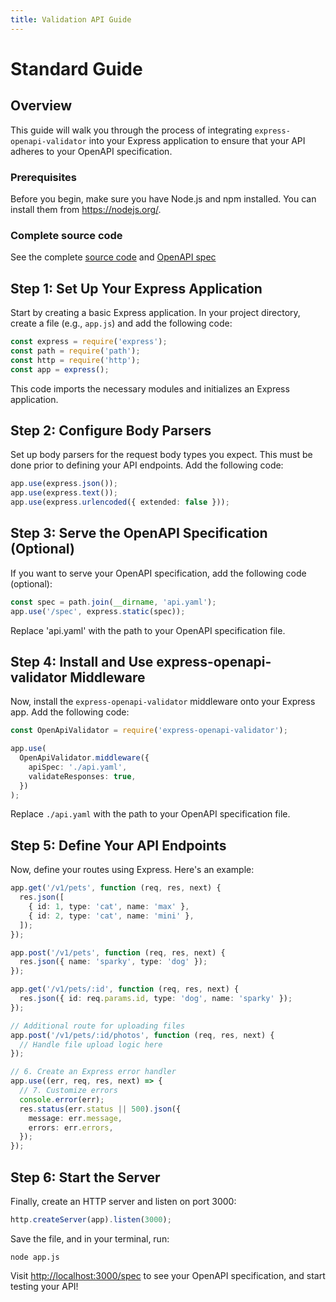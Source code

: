 ```yaml
---
title: Validation API Guide
---
```


# Standard Guide

## Overview

This guide will walk you through the process of integrating `express-openapi-validator` into your Express application to ensure that your API adheres to your OpenAPI specification.

### Prerequisites

Before you begin, make sure you have Node.js and npm installed. You can install them from https://nodejs.org/.

### Complete source code

See the complete [source code](https://github.com/cdimascio/express-openapi-validator/tree/master/examples/1-standard) and [OpenAPI spec](https://github.com/cdimascio/express-openapi-validator/blob/master/examples/1-standard/api.yaml)

## Step 1: Set Up Your Express Application

Start by creating a basic Express application. In your project directory, create a file (e.g., `app.js`) and add the following code:

```typescript
const express = require('express');
const path = require('path');
const http = require('http');
const app = express();
```

This code imports the necessary modules and initializes an Express application.

## Step 2: Configure Body Parsers

Set up body parsers for the request body types you expect. This must be done prior to defining your API endpoints. Add the following code:

```typescript
app.use(express.json());
app.use(express.text());
app.use(express.urlencoded({ extended: false }));
```

## Step 3: Serve the OpenAPI Specification (Optional)

If you want to serve your OpenAPI specification, add the following code (optional):

```typescript
const spec = path.join(__dirname, 'api.yaml');
app.use('/spec', express.static(spec));
```

Replace 'api.yaml' with the path to your OpenAPI specification file.

## Step 4: Install and Use express-openapi-validator Middleware

Now, install the `express-openapi-validator` middleware onto your Express app. Add the following code:

```typescript
const OpenApiValidator = require('express-openapi-validator');

app.use(
  OpenApiValidator.middleware({
    apiSpec: './api.yaml',
    validateResponses: true,
  })
);
```

Replace `./api.yaml` with the path to your OpenAPI specification file.

## Step 5: Define Your API Endpoints

Now, define your routes using Express. Here's an example:

```typescript
app.get('/v1/pets', function (req, res, next) {
  res.json([
    { id: 1, type: 'cat', name: 'max' },
    { id: 2, type: 'cat', name: 'mini' },
  ]);
});

app.post('/v1/pets', function (req, res, next) {
  res.json({ name: 'sparky', type: 'dog' });
});

app.get('/v1/pets/:id', function (req, res, next) {
  res.json({ id: req.params.id, type: 'dog', name: 'sparky' });
});

// Additional route for uploading files
app.post('/v1/pets/:id/photos', function (req, res, next) {
  // Handle file upload logic here
});

// 6. Create an Express error handler
app.use((err, req, res, next) => {
  // 7. Customize errors
  console.error(err);
  res.status(err.status || 500).json({
    message: err.message,
    errors: err.errors,
  });
});
```

## Step 6: Start the Server

Finally, create an HTTP server and listen on port 3000:

```typescript
http.createServer(app).listen(3000);
```

Save the file, and in your terminal, run:

```shell
node app.js
```

Visit [http://localhost:3000/spec](http://localhost:3000/spec) to see your OpenAPI specification, and start testing your API!
